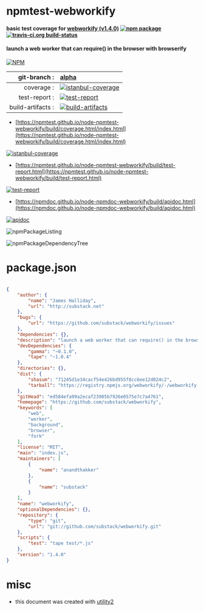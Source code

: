 # npmtest-webworkify

#### basic test coverage for  [webworkify (v1.4.0)](https://github.com/substack/webworkify)  [![npm package](https://img.shields.io/npm/v/npmtest-webworkify.svg?style=flat-square)](https://www.npmjs.org/package/npmtest-webworkify) [![travis-ci.org build-status](https://api.travis-ci.org/npmtest/node-npmtest-webworkify.svg)](https://travis-ci.org/npmtest/node-npmtest-webworkify)

#### launch a web worker that can require() in the browser with browserify

[![NPM](https://nodei.co/npm/webworkify.png?downloads=true&downloadRank=true&stars=true)](https://www.npmjs.com/package/webworkify)

| git-branch : | [alpha](https://github.com/npmtest/node-npmtest-webworkify/tree/alpha)|
|--:|:--|
| coverage : | [![istanbul-coverage](https://npmtest.github.io/node-npmtest-webworkify/build/coverage.badge.svg)](https://npmtest.github.io/node-npmtest-webworkify/build/coverage.html/index.html)|
| test-report : | [![test-report](https://npmtest.github.io/node-npmtest-webworkify/build/test-report.badge.svg)](https://npmtest.github.io/node-npmtest-webworkify/build/test-report.html)|
| build-artifacts : | [![build-artifacts](https://npmtest.github.io/node-npmtest-webworkify/glyphicons_144_folder_open.png)](https://github.com/npmtest/node-npmtest-webworkify/tree/gh-pages/build)|

- [https://npmtest.github.io/node-npmtest-webworkify/build/coverage.html/index.html](https://npmtest.github.io/node-npmtest-webworkify/build/coverage.html/index.html)

[![istanbul-coverage](https://npmtest.github.io/node-npmtest-webworkify/build/screenCapture.buildCi.browser.%252Ftmp%252Fbuild%252Fcoverage.lib.html.png)](https://npmtest.github.io/node-npmtest-webworkify/build/coverage.html/index.html)

- [https://npmtest.github.io/node-npmtest-webworkify/build/test-report.html](https://npmtest.github.io/node-npmtest-webworkify/build/test-report.html)

[![test-report](https://npmtest.github.io/node-npmtest-webworkify/build/screenCapture.buildCi.browser.%252Ftmp%252Fbuild%252Ftest-report.html.png)](https://npmtest.github.io/node-npmtest-webworkify/build/test-report.html)

- [https://npmdoc.github.io/node-npmdoc-webworkify/build/apidoc.html](https://npmdoc.github.io/node-npmdoc-webworkify/build/apidoc.html)

[![apidoc](https://npmdoc.github.io/node-npmdoc-webworkify/build/screenCapture.buildCi.browser.%252Ftmp%252Fbuild%252Fapidoc.html.png)](https://npmdoc.github.io/node-npmdoc-webworkify/build/apidoc.html)

![npmPackageListing](https://npmtest.github.io/node-npmtest-webworkify/build/screenCapture.npmPackageListing.svg)

![npmPackageDependencyTree](https://npmtest.github.io/node-npmtest-webworkify/build/screenCapture.npmPackageDependencyTree.svg)



# package.json

```json

{
    "author": {
        "name": "James Halliday",
        "url": "http://substack.net"
    },
    "bugs": {
        "url": "https://github.com/substack/webworkify/issues"
    },
    "dependencies": {},
    "description": "launch a web worker that can require() in the browser with browserify",
    "devDependencies": {
        "gamma": "~0.1.0",
        "tape": "~1.0.4"
    },
    "directories": {},
    "dist": {
        "shasum": "71245d1e34cacf54e426bd955f8cc6ee12d024c2",
        "tarball": "https://registry.npmjs.org/webworkify/-/webworkify-1.4.0.tgz"
    },
    "gitHead": "ed584efa99a2ecaf23905b7926e0575e7c7a4761",
    "homepage": "https://github.com/substack/webworkify",
    "keywords": [
        "web",
        "worker",
        "background",
        "browser",
        "fork"
    ],
    "license": "MIT",
    "main": "index.js",
    "maintainers": [
        {
            "name": "anandthakker"
        },
        {
            "name": "substack"
        }
    ],
    "name": "webworkify",
    "optionalDependencies": {},
    "repository": {
        "type": "git",
        "url": "git://github.com/substack/webworkify.git"
    },
    "scripts": {
        "test": "tape test/*.js"
    },
    "version": "1.4.0"
}
```



# misc
- this document was created with [utility2](https://github.com/kaizhu256/node-utility2)
